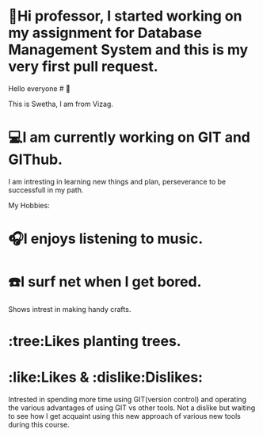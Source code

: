   # :wave:Hi professor, I started working on my assignment for Database Management System and this is my very first pull request.


  Hello everyone # :wave: 


  This is Swetha, I am from Vizag. 
  # :computer:I am currently working on GIT and GIThub.
  I am intresting in learning new things and plan, perseverance to be successfull in my path.

   My Hobbies:

   # :headphones:I enjoys listening to music.
   # :phone:I surf net when I get bored.
   Shows intrest in making handy crafts.
   # :tree:Likes planting trees.

   # :like:Likes & :dislike:Dislikes:

   Intrested in spending more time using GIT(version control) and operating the various advantages of using GIT vs other tools.
   Not a dislike but waiting to see how I get acquaint using this new approach of various new tools during this course. 

